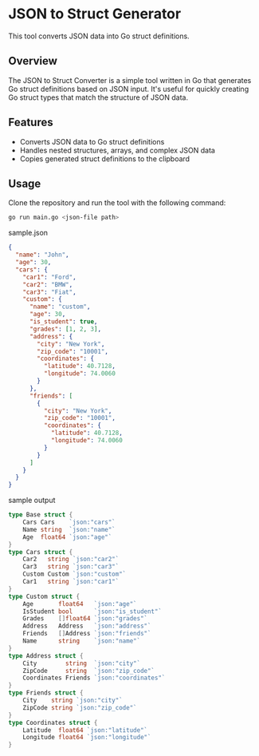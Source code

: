 # JSON to Struct Generator

This tool converts JSON data into Go struct definitions.

## Overview

The JSON to Struct Converter is a simple tool written in Go that generates Go struct definitions based on JSON input. It's useful for quickly creating Go struct types that match the structure of JSON data.

## Features

- Converts JSON data to Go struct definitions
- Handles nested structures, arrays, and complex JSON data
- Copies generated struct definitions to the clipboard

## Usage

Clone the repository and run the tool with the following command:

```bash
go run main.go <json-file path>
```

sample.json
```json
{
  "name": "John",
  "age": 30,
  "cars": {
    "car1": "Ford",
    "car2": "BMW",
    "car3": "Fiat",
    "custom": {
      "name": "custom",
      "age": 30,
      "is_student": true,
      "grades": [1, 2, 3],
      "address": {
        "city": "New York",
        "zip_code": "10001",
        "coordinates": {
          "latitude": 40.7128,
          "longitude": 74.0060
        }
      },
      "friends": [
        {
          "city": "New York",
          "zip_code": "10001",
          "coordinates": {
            "latitude": 40.7128,
            "longitude": 74.0060
          }
        }
      ]
    }
  }
}
```

sample output
```go
type Base struct {
	Cars Cars    `json:"cars"`
	Name string  `json:"name"`
	Age  float64 `json:"age"`
}
type Cars struct {
	Car2   string `json:"car2"`
	Car3   string `json:"car3"`
	Custom Custom `json:"custom"`
	Car1   string `json:"car1"`
}
type Custom struct {
	Age       float64   `json:"age"`
	IsStudent bool      `json:"is_student"`
	Grades    []float64 `json:"grades"`
	Address   Address   `json:"address"`
	Friends   []Address `json:"friends"`
	Name      string    `json:"name"`
}
type Address struct {
	City        string  `json:"city"`
	ZipCode     string  `json:"zip_code"`
	Coordinates Friends `json:"coordinates"`
}
type Friends struct {
	City    string `json:"city"`
	ZipCode string `json:"zip_code"`
}
type Coordinates struct {
	Latitude  float64 `json:"latitude"`
	Longitude float64 `json:"longitude"`
}
```

